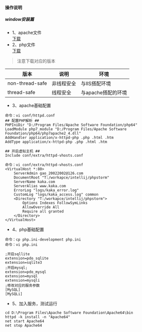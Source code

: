 #### 操作说明

##### window安装篇
+ 1、apache文件<br>
[下载](https://mirrors.tuna.tsinghua.edu.cn/apache//httpd/binaries/netware/httpd_2.4.10-netware-bin.zip)
+ 2、php文件<br>
[下载](https://windows.php.net/downloads/releases/php-7.4.5-Win32-vc15-x64.zip)

> 注意下载对应的版本

版本|说明|环境 
-|-|-
non-thread-safe|非线程安全|与IIS搭配环境
thread-safe|线程安全|与apache搭配的环境


+ 3、apache基础配置
```
命令：vi conf/httpd.conf
## 配置PHP解析 ##
PHPIniDir "D:/Program Files/Apache Software Foundation/php64"
LoadModule php7_module "D:/Program Files/Apache Software Foundation/php64/php7apache2_4.dll"
AddHandler application/x-httpd-php .php .html .htm
AddType application/x-httpd-php .php .html .htm

## 开启虚拟主机 ##
Include conf/extra/httpd-vhosts.conf

命令：vi conf/extra/httpd-vhosts.conf
<VirtualHost *:80>
    ServerAdmin gao_20022002@126.com
    DocumentRoot "T:/workapce/intellij/phpstorm"
    ServerName kaka.com
    ServerAlias www.kaka.com
    ErrorLog "logs/kaka_error.log"
    CustomLog "logs/kaka_access.log" common
    <Directory "T:/workapce/intellij/phpstorm">
        Options Indexes FollowSymLinks
        AllowOverride All
        Require all granted
    </Directory>
</VirtualHost>
```
+ 4、php基础配置
```
命令：cp php.ini-development php.ini
命令：vi php.ini

;开启sqllite
extension=pdo_sqlite
extension=sqlite3
;开启mysql;
extension=pdo_mysql
extension=mysql
extension=mysqli
;修改对应的服务参数
[MySQL]
[MySQLi]
```
+ 5、加入服务，测试运行
```
cd D:\Program Files\Apache Software Foundation\Apache64\bin
httpd -k install -n "Apache64"
net start Apache64
net stop Apache64
```
